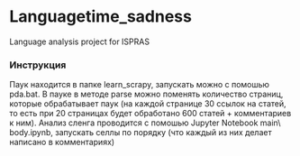 # Languagetime_sadness
Language analysis project for ISPRAS

### Инструкция
Паук находится в папке learn_scrapy, запускать можно с помошью pda.bat. В пауке в методе parse можно поменять количество страниц, которые обрабатывает паук (на каждой странице 30 ссылок на статей, то есть при 20 страницах будет обработано 600 статей + комментариев к ним).
Анализ сленга проводится с помошью Jupyter Notebook main\ body.ipynb, запускать селлы по порядку (что каждый из них делает написано в комментариях)
